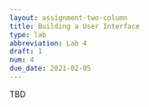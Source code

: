 ```yaml
---
layout: assignment-two-column
title: Building a User Interface
type: lab
abbreviation: Lab 4
draft: 1
num: 4
due_date: 2021-02-05
---
```


TBD